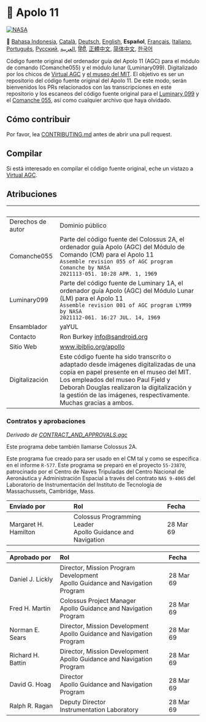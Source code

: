 # 🚀 Apolo 11

[![NASA][1]][2]

:crossed_flags:
[Bahasa Indonesia][id],
[Català][ca],
[Deutsch][de],
[English][en],
**Español**,
[Français][fr],
[Italiano][it],
[Português][pt_br],
[Русский][ru],
[العربية][ar],
[हिंदी][hi_in],
[正體中文][zh_tw],
[简体中文][zh_cn],
[한국어][ko_kr]

[ar]: README.ar.md
[id]: README.id.md
[ca]: README.ca.md
[de]: README.de.md
[en]: README.md
[es]: README.es.md
[it]: README.it.md
[fr]: README.fr.md
[pt_br]: README.pt_br.md
[zh_tw]: README.zh_tw.md
[zh_cn]: README.zh_cn.md
[ko_kr]: README.ko_kr.md
[hi_in]: README.hi_in.md
[ru]: README.ru.md

Código fuente original del ordenador guía del Apolo 11 (AGC) para el módulo de comando (Comanche055) y el módulo lunar (Luminary099). Digitalizado por los chicos de [Virtual AGC][3] y [el museo del MIT][4]. El objetivo es ser un repositorio del código fuente original del Apolo 11. De este modo, serán bienvenidos los PRs relacionados con las transcripciones en este repositorio y los escaneos del código fuente original para el [Luminary 099][5] y el [Comanche 055][6], así como cualquier archivo que haya olvidado.

## Cómo contribuir

Por favor, lea [CONTRIBUTING.md][7] antes de abrir una pull request.

## Compilar

Si está interesado en compilar el código fuente original, eche un vistazo a
[Virtual AGC][8].

## Atribuciones

| &nbsp;            | &nbsp;                                                                                                                                                                                                                                                                                     |
| :---------------- | :----------------------------------------------------------------------------------------------------------------------------------------------------------------------------------------------------------------------------------------------------------------------------------------- |
| Derechos de autor | Dominio público                                                                                                                                                                                                                                                                            |
| Comanche055       | Parte del código fuente del Colossus 2A, el ordenador guía Apolo (AGC) del Módulo de Comando (CM) para el Apolo 11<br>`Assemble revision 055 of AGC program Comanche by NASA`<br>`2021113-051. 10:28 APR. 1, 1969`                                                                         |
| Luminary099       | Parte del código fuente de Luminary 1A, el ordenador guía Apolo (AGC) del Módulo Lunar (LM) para el Apolo 11<br>`Assemble revision 001 of AGC program LYM99 by NASA`<br>`2021112-061. 16:27 JUL. 14, 1969`                                                                                 |
| Ensamblador       | yaYUL                                                                                                                                                                                                                                                                                      |
| Contacto          | Ron Burkey <info@sandroid.org>                                                                                                                                                                                                                                                             |
| Sitio Web         | www.ibiblio.org/apollo                                                                                                                                                                                                                                                                     |
| Digitalización    | Este código fuente ha sido transcrito o adaptado desde imágenes digitalizadas de una copia en papel presente en el museo del MIT. Los empleados del museo Paul Fjeld y Deborah Douglas realizaron la digitalización y la gestión de las imágenes, respectivamente. Muchas gracias a ambos. |

### Contratos y aprobaciones

_Derivado de [CONTRACT_AND_APPROVALS.agc]_

Este programa debe también llamarse Colossus 2A.

Este programa fue creado para ser usado en el CM tal y como se especifica en el informe `R-577`. Este programa se preparó en el proyecto `55-23870`, patrocinado por el Centro de Naves Tripuladas del Centro Nacional de Aeronáutica y Administración Espacial a través del contrato `NAS 9-4065` del Laboratorio de Instrumentación del Instituto de Tecnología de Massachussets, Cambridge, Mass.

| Enviado por          | Rol                                                           | Fecha     |
| :------------------- | :------------------------------------------------------------ | :-------- |
| Margaret H. Hamilton | Colossus Programming Leader<br>Apollo Guidance and Navigation | 28 Mar 69 |

| Aprobado por      | Rol                                                                             | Fecha     |
| :---------------- | :------------------------------------------------------------------------------ | :-------- |
| Daniel J. Lickly  | Director, Mission Program Development<br>Apollo Guidance and Navigation Program | 28 Mar 69 |
| Fred H. Martin    | Colossus Project Manager<br>Apollo Guidance and Navigation Program              | 28 Mar 69 |
| Norman E. Sears   | Director, Mission Development<br>Apollo Guidance and Navigation Program         | 28 Mar 69 |
| Richard H. Battin | Director, Mission Development<br>Apollo Guidance and Navigation Program         | 28 Mar 69 |
| David G. Hoag     | Director<br>Apollo Guidance and Navigation Program                              | 28 Mar 69 |
| Ralph R. Ragan    | Deputy Director<br>Instrumentation Laboratory                                   | 28 Mar 69 |

[contract_and_approvals.agc]: https://github.com/chrislgarry/Apollo-11/blob/master/Comanche055/CONTRACT_AND_APPROVALS.agc
[1]: https://cdn.rawgit.com/aleen42/badges/c9246f74/src/nasa.svg
[2]: https://www.nasa.gov/mission_pages/apollo/missions/apollo11.html
[3]: http://www.ibiblio.org/apollo/
[4]: http://web.mit.edu/museum/
[5]: http://www.ibiblio.org/apollo/ScansForConversion/Luminary099/
[6]: http://www.ibiblio.org/apollo/ScansForConversion/Comanche055/
[7]: https://github.com/chrislgarry/Apollo-11/blob/master/CONTRIBUTING.md
[8]: https://github.com/rburkey2005/virtualagc
